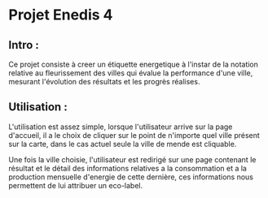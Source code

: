 <h1>Projet Enedis 4</h1>

<h2>Intro :</h2>
<p>Ce projet consiste à creer un étiquette energetique à l'instar de la notation relative au fleurissement des villes qui évalue la performance d'une ville, mesurant l'évolution des résultats et les progrès réalises.</p>

<h2>Utilisation :</h2>
<p>L'utilisation est assez simple, lorsque l'utilisateur arrive sur la page d'accueil, il a le choix de cliquer sur le point de n'importe quel ville présent sur la carte, dans le cas actuel seule la ville de mende est cliquable.</p>
<p>Une fois la ville choisie, l'utilisateur est redirigé sur une page contenant le résultat et le détail des informations relatives a la consommation et a la production mensuelle d'energie de cette dernière, ces informations nous permettent de lui attribuer un eco-label.</p>
